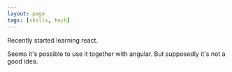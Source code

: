 ```yaml
---
layout: page
tags: [skills, tech]
---
```


Recently started learning react.

Seems it's possible to use it together with angular. But supposedly it's not a good idea.
